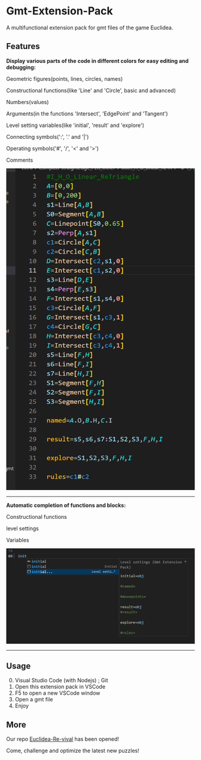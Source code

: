 # Gmt-Extension-Pack

A multifunctional extension pack for gmt files of the game Euclidea.

## Features

**Display various parts of the code in different colors for easy editing and debugging:**

Geometric figures(points, lines, circles, names)

Constructional functions(like 'Line' and 'Circle', basic and advanced)

Numbers(values)

Arguments(in the functions 'Intersect', 'EdgePoint' and 'Tangent')

Level setting variables(like 'initial', 'result' and 'explore')

Connecting symbols(':', '.' and '|')

Operating symbols('#', '/', '<' and '>')

Comments

![1713154711709](image/README/syntaxhighlighting.png)

---

**Automatic completion of functions and blocks:**

Constructional functions

level settings

Variables

![1713283597070](image/README/intellisence.png)

---

## Usage

0. Visual Studio Code (with Nodejs) ; Git
1. Open this extension pack in VSCode
2. F5 to open a new VSCode window
3. Open a gmt file
4. Enjoy

## More

Our repo [Euclidea-Re-vival](https://github.com/MT9799/Euclidea-Re-vival) has been opened!

Come, challenge and optimize the latest new puzzles!
